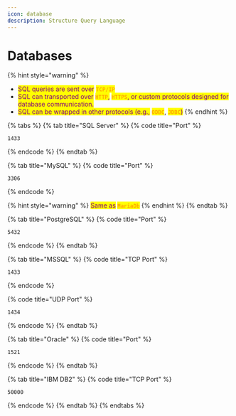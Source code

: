 ```yaml
---
icon: database
description: Structure Query Language
---
```


# Databases

{% hint style="warning" %}
* <mark style="color:purple;">SQL queries are sent over</mark> <mark style="color:orange;">**`TCP/IP`**</mark>
* <mark style="color:purple;">SQL can transported over</mark> <mark style="color:orange;">**`HTTP`**</mark><mark style="color:purple;">,</mark> <mark style="color:orange;">**`HTTPS`**</mark><mark style="color:purple;">, or custom protocols designed for database communication.</mark>
* <mark style="color:purple;">SQL can be wrapped in other protocols (e.g.,</mark> <mark style="color:orange;">**`ODBC`**</mark>, <mark style="color:orange;">**`JDBC`**</mark><mark style="color:purple;">)</mark>
{% endhint %}

{% tabs %}
{% tab title="SQL Server" %}
{% code title="Port" %}
```
1433
```
{% endcode %}
{% endtab %}

{% tab title="MySQL" %}
{% code title="Port" %}
```
3306
```
{% endcode %}

{% hint style="warning" %}
<mark style="color:purple;">Same as</mark> <mark style="color:orange;">**`MariaDb`**</mark>
{% endhint %}
{% endtab %}

{% tab title="PostgreSQL" %}
{% code title="Port" %}
```
5432
```
{% endcode %}
{% endtab %}

{% tab title="MSSQL" %}
{% code title="TCP Port" %}
```
1433
```
{% endcode %}

{% code title="UDP Port" %}
```
1434
```
{% endcode %}
{% endtab %}

{% tab title="Oracle" %}
{% code title="Port" %}
```
1521
```
{% endcode %}
{% endtab %}

{% tab title="IBM DB2" %}
{% code title="TCP Port" %}
```
50000
```
{% endcode %}
{% endtab %}
{% endtabs %}

